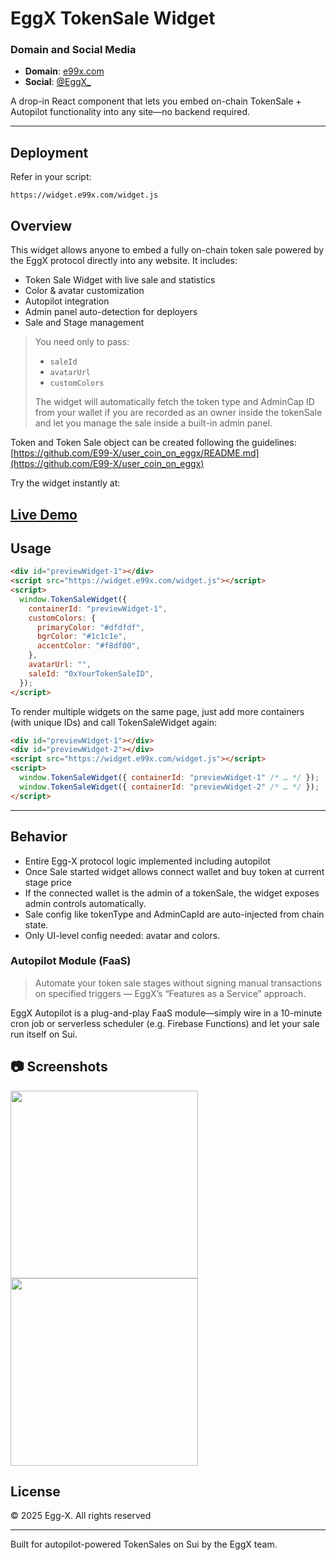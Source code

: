 # EggX TokenSale Widget

### Domain and Social Media

- **Domain**: [e99x.com](https://e99x.com/)
- **Social**: [@EggX\_](https://x.com/EggX_)

A drop-in React component that lets you embed on-chain TokenSale + Autopilot functionality into any site—no backend required.

---

## Deployment

Refer in your script:

```
https://widget.e99x.com/widget.js
```

## Overview

This widget allows anyone to embed a fully on-chain token sale powered by the EggX protocol directly into any website. It includes:

- Token Sale Widget with live sale and statistics
- Color & avatar customization
- Autopilot integration
- Admin panel auto-detection for deployers
- Sale and Stage management

> You need only to pass:
>
> - `saleId`
> - `avatarUrl`
> - `customColors`
>
> The widget will automatically fetch the token type and AdminCap ID from your wallet if you are recorded as an owner inside the tokenSale and let you manage the sale inside a built-in admin panel.

Token and Token Sale object can be created following the guidelines: [https://github.com/E99-X/user_coin_on_eggx/README.md](https://github.com/E99-X/user_coin_on_eggx)

Try the widget instantly at:

## [Live Demo](https://e99x.com/)

## Usage

```html
<div id="previewWidget-1"></div>
<script src="https://widget.e99x.com/widget.js"></script>
<script>
  window.TokenSaleWidget({
    containerId: "previewWidget-1",
    customColors: {
      primaryColor: "#dfdfdf",
      bgrColor: "#1c1c1e",
      accentColor: "#f8df00",
    },
    avatarUrl: "",
    saleId: "0xYourTokenSaleID",
  });
</script>
```

To render multiple widgets on the same page, just add more containers (with unique IDs) and call TokenSaleWidget again:

```html
<div id="previewWidget-1"></div>
<div id="previewWidget-2"></div>
<script src="https://widget.e99x.com/widget.js"></script>
<script>
  window.TokenSaleWidget({ containerId: "previewWidget-1" /* … */ });
  window.TokenSaleWidget({ containerId: "previewWidget-2" /* … */ });
</script>
```

---

## Behavior

- Entire Egg-X protocol logic implemented including autopilot
- Once Sale started widget allows connect wallet and buy token at current stage price
- If the connected wallet is the admin of a tokenSale, the widget exposes admin controls automatically.
- Sale config like tokenType and AdminCapId are auto-injected from chain state.
- Only UI-level config needed: avatar and colors.

### Autopilot Module (FaaS)

> Automate your token sale stages without signing manual transactions on specified triggers — EggX’s “Features as a Service” approach.

EggX Autopilot is a plug-and-play FaaS module—simply wire in a 10-minute cron job or serverless scheduler (e.g. Firebase Functions) and let your sale run itself on Sui.

## 📷 Screenshots

<img src="https://i.imgur.com/9NDXTYM.jpeg" width="300" style="vertical-align: top;"/> <img src="https://i.imgur.com/T0TgLtx.jpeg" width="300" style="vertical-align: top;"/>

## License

© 2025 Egg-X. All rights reserved

---

Built for autopilot-powered TokenSales on Sui by the EggX team.
